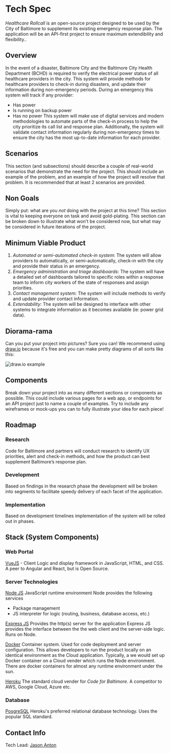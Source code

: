 # Tech Spec
*_Healthcare Rollcall_* is an open-source project designed to be used by the City of Baltimore to supplement its existing emergency response plan. The application will be an API-first project to ensure maximum extendibility and flexibility..

## Overview
In the event of a disaster, Baltimore City and the Baltimore City Health Department (BCHD) is required to verify the electrical power status of all healthcare providers in the city. This system will provide methods for healthcare providers to check-in during disasters, and update their information during non-emergency periods. During an emergency this system will track if any provider:
* Has power
* Is running on backup power
* Has no power
This system will make use of digital services and modern methodologies to automate parts of the check-in process to help the city prioritize its call list and response plan. Additionally, the system will validate contact information regularly during non-emergency times to ensure the city has the most up-to-date information for each provider.

## Scenarios
This section (and subsections) should describe a couple of real-world scenarios that demonstrate the need for the project. This should include an example of the problem, and an example of how the project will resolve that problem. It is recommended that at least 2 scenarios are provided.

## Non Goals
Simply put: what are you _not_ doing with the project at this time? This section is vital to keeping everyone on task and avoid gold-plating. This section can be broken down to illustrate what won't be considered now, but what may be considered in future iterations of the project.

## Minimum Viable Product
1. _Automated or semi-automated check-in system_: The system will allow providers to automatically, or semi-automatically, check-in with the city and provide their status in an emergency.
2. _Emergency administration and triage dashboards_: The system will have a detailed set of dashboards tailored to specific roles within a response team to inform city workers of the state of responses and assign priorities.
3. _Contact management system_: The system will include methods to verify and update provider contact information.
4. _Extendability_: The system will be designed to interface with other systems to integrate information as it becomes available (ie: power grid data).

## Diorama-rama
Can you put your project into pictures? Sure you can! We recommend using [draw.io](https://draw.io) because it's free and you can make pretty diagrams of all sorts like this:

![draw.io example](https://github.com/CodeForBaltimore/ProjectTemplate/blob/master/docs/img/mind-map-with-drawio.png?raw=true)

## Components
Break down your project into as many different sections or components as possible. This could include various pages for a web app, or endpoints for an API project just to name a couple of examples. Try to include any wireframes or mock-ups you can to fully illustrate your idea for each piece!

## Roadmap 
### Research 
Code for Baltimore and partners will conduct research to identify UX priorities, alert and check-in methods, and how the product can best supplement Baltimore’s response plan.
### Development 
Based on findings in the research phase the development will be broken into segments to facilitate speedy delivery of each facet of the application. 
### Implementation
Based on development timelines implementation of the system will be rolled out in phases.

## Stack (System Components)
### Web Portal
[VueJS](https://vuejs.org/) - Client Logic and display framework in JavaScript, HTML, and CSS. A peer to Angular and React, but is Open Source. 

### Server Technologies
[Node JS](https://nodejs.org/en/) JavaScript runtime environment
Node provides the following services
* Package management
* JS interpreter for logic (routing, business, database access, etc.)

[Express JS](https://expressjs.com/en/guide/routing.html) Provides the http(s) server for the application
Express JS provides the interface between the the web client and the server-side logic. Runs on Node.

[Docker](https://www.docker.com/products/docker-desktop) Container system. Used for code deployment and server configuration. This allows developers to run the product locally on an identical environment as the Cloud application. Typically, a we would set up Docker container on a Cloud vender which runs the Node environment. There are docker containers for almost any runtime environment under the sun. 

[Heroku](https://www.heroku.com/) The standard cloud vender for _Code for Baltimore._ A competitor to AWS, Google Cloud, Azure etc.

### Database
[PosgreSQL](https://www.docker.com/products/docker-desktop) Heroku's preferred relational database technology. Uses the popular SQL standard.

## Contact Info
Tech Lead: [Jason Anton](https://github.com/revjtanton)
